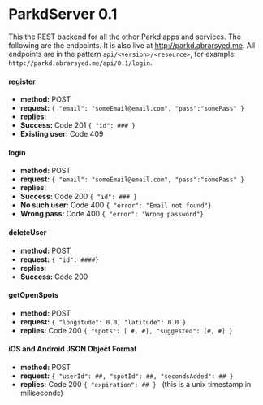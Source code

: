 # ParkdServer 0.1
This the REST backend for all the other Parkd apps and services. The following are the endpoints.
It is also live at http://parkd.abrarsyed.me. All endpoints are in the pattern ```api/<version>/<resource>```, for example: ```http://parkd.abrarsyed.me/api/0.1/login```.

#### register
- **method:** POST
- **request:** ```{ "email": "someEmail@email.com", "pass":"somePass" }``` 
- **replies:**
 - **Success:** Code 201 ```{ "id": ### } ```
 - **Existing user:** Code 409

#### login
- **method:** POST
- **request:** ```{ "email": "someEmail@email.com", "pass":"somePass" }``` 
- **replies:**
 - **Success:** Code 200 ```{ "id": ### } ```
 - **No such user:** Code 400 ```{ "error": "Email not found"}```
 - **Wrong pass:** Code 400 ```{ "error": "Wrong password"}```
 
#### deleteUser
- **method:** POST
- **request:** ```{ "id": ####}``` 
- **replies:**
- **Success:** Code 200

#### getOpenSpots
- **method:** POST
- **request:** ```{ "longitude": 0.0, "latitude": 0.0 }``` 
- **replies:** Code 200 ```{ "spots": [ #, #], "suggested": [#, #] } ```

#### iOS and Android JSON Object Format
- **method:** POST
- **request:** ```{ "userId": ##, "spotId": ##, "secondsAdded": ## }``` 
- **replies:** Code 200 ```{ "expiration": ## } ``` (this is a unix timestamp in miliseconds)
